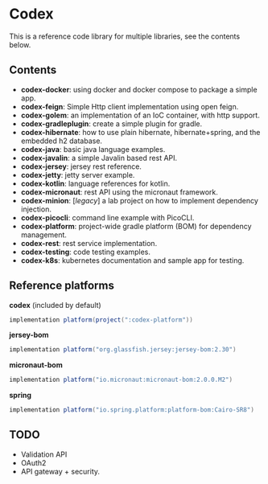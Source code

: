 # Codex
This is a reference code library for multiple libraries, see the contents below.

## Contents

+ **codex-docker**: using docker and docker compose to package a simple app.
+ **codex-feign**: Simple Http client implementation using open feign.
+ **codex-golem**: an implementation of an IoC container, with http support.
+ **codex-gradleplugin**: create a simple plugin for gradle.
+ **codex-hibernate**: how to use plain hibernate, hibernate+spring, and the embedded h2 database.
+ **codex-java**: basic java language examples.
+ **codex-javalin**: a simple Javalin based rest API.
+ **codex-jersey**: jersey rest reference.
+ **codex-jetty**: jetty server example.  
+ **codex-kotlin**: language references for kotlin.
+ **codex-micronaut**: rest API using the micronaut framework.
+ **codex-minion**: [_legacy_] a lab project on how to implement dependency injection.
+ **codex-picocli**: command line example with PicoCLI.
+ **codex-platform**: project-wide gradle platform (BOM) for dependency management.
+ **codex-rest**: rest service implementation.
+ **codex-testing**: code testing examples.
+ **codex-k8s**: kubernetes documentation and sample app for testing.

## Reference platforms

**codex** (included by default)
```groovy
implementation platform(project(":codex-platform"))
```

**jersey-bom**
```groovy
implementation platform("org.glassfish.jersey:jersey-bom:2.30")
```

**micronaut-bom**
```groovy
implementation platform("io.micronaut:micronaut-bom:2.0.0.M2")
```

**spring**
```groovy
implementation platform("io.spring.platform:platform-bom:Cairo-SR8")
```

## TODO

- Validation API
- OAuth2
- API gateway + security.
